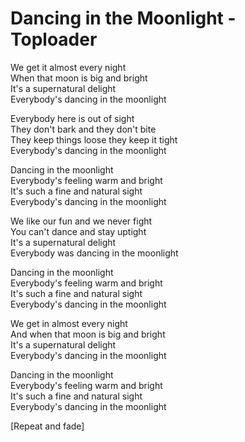 # Dancing in the Moonlight - Toploader

We get it almost every night\
When that moon is big and bright\
It's a supernatural delight\
Everybody's dancing in the moonlight

Everybody here is out of sight\
They don't bark and they don't bite\
They keep things loose they keep it tight\
Everybody's dancing in the moonlight

Dancing in the moonlight\
Everybody's feeling warm and bright\
It's such a fine and natural sight\
Everybody's dancing in the moonlight

We like our fun and we never fight\
You can't dance and stay uptight\
It's a supernatural delight\
Everybody was dancing in the moonlight

Dancing in the moonlight\
Everybody's feeling warm and bright\
It's such a fine and natural sight\
Everybody's dancing in the moonlight

We get in almost every night\
And when that moon is big and bright\
It's a supernatural delight\
Everybody's dancing in the moonlight

Dancing in the moonlight\
Everybody's feeling warm and bright\
It's such a fine and natural sight\
Everybody's dancing in the moonlight

[Repeat and fade]